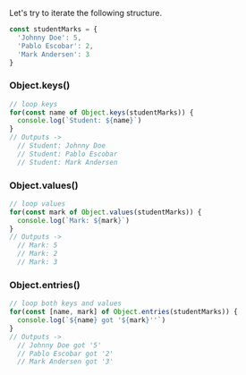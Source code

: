 Let's try to iterate the following structure.
```js
const studentMarks = {
  'Johnny Doe': 5,
  'Pablo Escobar': 2,
  'Mark Andersen': 3
}
```
### Object.keys()
```js
// loop keys
for(const name of Object.keys(studentMarks)) {
  console.log(`Student: ${name}`)
}
// Outputs ->
  // Student: Johnny Doe
  // Student: Pablo Escobar
  // Student: Mark Andersen
```
### Object.values()
```js
// loop values
for(const mark of Object.values(studentMarks)) {
  console.log(`Mark: ${mark}`)
}
// Outputs ->
  // Mark: 5
  // Mark: 2
  // Mark: 3
```
### Object.entries()
```js
// loop both keys and values
for(const [name, mark] of Object.entries(studentMarks)) {
  console.log(`${name} got '${mark}''`)
}
// Outputs ->
  // Johnny Doe got '5'
  // Pablo Escobar got '2'
  // Mark Andersen got '3'
```

